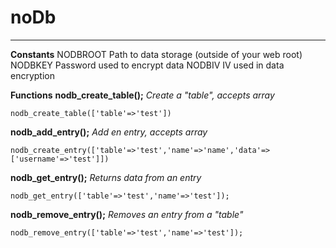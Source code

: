 # noDb
----------
**Constants**
NODBROOT
Path to data storage (outside of your web root)
NODBKEY
Password used to encrypt data
 NODBIV
IV used in data encryption

**Functions**
**nodb_create_table();**
*Create a "table", accepts array*

    nodb_create_table(['table'=>'test'])

**nodb_add_entry();**
*Add en entry, accepts array*

    nodb_create_entry(['table'=>'test','name'=>'name','data'=>['username'=>'test']])

**nodb_get_entry();**
*Returns data from an entry*

    nodb_get_entry(['table'=>'test','name'=>'test']);

**nodb_remove_entry();**
*Removes an entry from a "table"*

    nodb_remove_entry(['table'=>'test','name'=>'test']);

